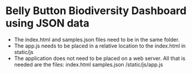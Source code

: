 # Belly Button Biodiversity Dashboard using JSON data
* The index.html and samples.json files need to be in the same folder.
* The app.js needs to be placed in a relative location to the index.html in static/js
* The application does not need to be placed on a web server.  All that is needed are the files:
index.html
samples.json
/static/js/app.js
